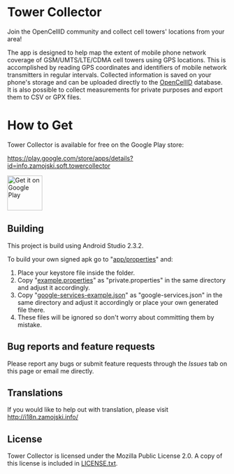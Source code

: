 # Tower Collector
Join the OpenCellID community and collect cell towers' locations from your area!

The app is designed to help map the extent of mobile phone network coverage of GSM/UMTS/LTE/CDMA cell towers using GPS locations. This is accomplished by reading GPS coordinates and identifiers of mobile network transmitters in regular intervals. Collected information is saved on your phone's storage and can be uploaded directly to the [OpenCellID](http://opencellid.org) database. It is also possible to collect measurements for private purposes and export them to CSV or GPX files.

# How to Get

Tower Collector is available for free on the Google Play store:

https://play.google.com/store/apps/details?id=info.zamojski.soft.towercollector

[<img src="https://play.google.com/intl/en_us/badges/images/generic/en_badge_web_generic.png" alt="Get it on Google Play" height="80">](https://play.google.com/store/apps/details?id=info.zamojski.soft.towercollector)

## Building
This project is build using Android Studio 2.3.2.

To build your own signed apk go to "[app/properties](app/properties)" and:

 1. Place your keystore file inside the folder.
 2. Copy "[example.properties](app/properties/example.properties)" as "private.properties" in the same directory and adjust it accordingly.
 3. Copy "[google-services-example.json](app/google-services-example.json)" as "google-services.json" in the same directory and adjust it accordingly or place your own generated file there.
 4. These files will be ignored so don't worry about committing them by mistake.

## Bug reports and feature requests
Please report any bugs or submit feature requests through the *Issues* tab on this page or email me directly.

## Translations
If you would like to help out with translation, please visit http://i18n.zamojski.info/

## License
Tower Collector is licensed under the Mozilla Public License 2.0.  A copy of this license is included in [LICENSE.txt](LICENSE.txt).

